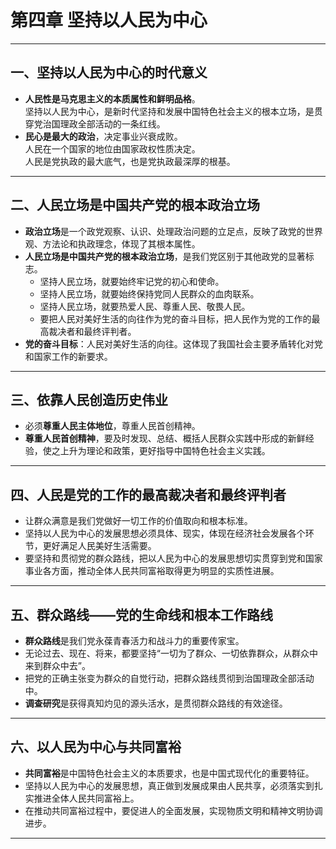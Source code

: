 # 第四章 坚持以人民为中心

---

## 一、坚持以人民为中心的时代意义

- **人民性是马克思主义的本质属性和鲜明品格**。  
  坚持以人民为中心，是新时代坚持和发展中国特色社会主义的根本立场，是贯穿党治国理政全部活动的一条红线。
- **民心是最大的政治**，决定事业兴衰成败。  
  人民在一个国家的地位由国家政权性质决定。  
  人民是党执政的最大底气，也是党执政最深厚的根基。

---

## 二、人民立场是中国共产党的根本政治立场

- **政治立场**是一个政党观察、认识、处理政治问题的立足点，反映了政党的世界观、方法论和执政理念，体现了其根本属性。
- **人民立场是中国共产党的根本政治立场**，是我们党区别于其他政党的显著标志。
  - 坚持人民立场，就要始终牢记党的初心和使命。
  - 坚持人民立场，就要始终保持党同人民群众的血肉联系。
  - 坚持人民立场，就要热爱人民、尊重人民、敬畏人民。
  - 要把人民对美好生活的向往作为党的奋斗目标，把人民作为党的工作的最高裁决者和最终评判者。
- **党的奋斗目标**：人民对美好生活的向往。这体现了我国社会主要矛盾转化对党和国家工作的新要求。

---

## 三、依靠人民创造历史伟业

- 必须**尊重人民主体地位**，尊重人民首创精神。
- **尊重人民首创精神**，要及时发现、总结、概括人民群众实践中形成的新鲜经验，使之上升为理论和政策，更好指导中国特色社会主义实践。

---

## 四、人民是党的工作的最高裁决者和最终评判者

- 让群众满意是我们党做好一切工作的价值取向和根本标准。
- 坚持以人民为中心的发展思想必须具体、现实，体现在经济社会发展各个环节，更好满足人民美好生活需要。
- 要坚持和贯彻党的群众路线，把以人民为中心的发展思想切实贯穿到党和国家事业各方面，推动全体人民共同富裕取得更为明显的实质性进展。

---

## 五、群众路线——党的生命线和根本工作路线

- **群众路线**是我们党永葆青春活力和战斗力的重要传家宝。
- 无论过去、现在、将来，都要坚持“一切为了群众、一切依靠群众，从群众中来到群众中去”。
- 把党的正确主张变为群众的自觉行动，把群众路线贯彻到治国理政全部活动中。
- **调查研究**是获得真知灼见的源头活水，是贯彻群众路线的有效途径。

---

## 六、以人民为中心与共同富裕

- **共同富裕**是中国特色社会主义的本质要求，也是中国式现代化的重要特征。
- 坚持以人民为中心的发展思想，真正做到发展成果由人民共享，必须落实到扎实推进全体人民共同富裕上。
- 在推动共同富裕过程中，要促进人的全面发展，实现物质文明和精神文明协调进步。

---